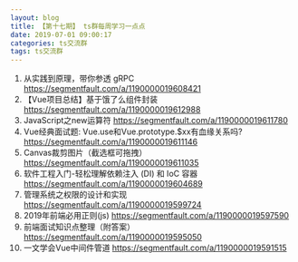 ```yaml
---
layout: blog
title: 【第十七期】 ts群每周学习一点点
date: 2019-07-01 09:00:17
categories: ts交流群
tags: ts交流群
---
```



1. 从实践到原理，带你参透 gRPC https://segmentfault.com/a/1190000019608421
2. 【Vue项目总结】基于饿了么组件封装 https://segmentfault.com/a/1190000019612988
3. JavaScript之new运算符 https://segmentfault.com/a/1190000019611780
4. Vue经典面试题: Vue.use和Vue.prototype.$xx有血缘关系吗? https://segmentfault.com/a/1190000019611146
5. Canvas裁剪图片（截选框可拖拽） https://segmentfault.com/a/1190000019611035
6. 软件工程入门-轻松理解依赖注入 (DI) 和 IoC 容器 https://segmentfault.com/a/1190000019604689
7. 管理系统之权限的设计和实现 https://segmentfault.com/a/1190000019599724
8. 2019年前端必用正则(js) https://segmentfault.com/a/1190000019597590
9. 前端面试知识点整理（附答案） https://segmentfault.com/a/1190000019595050 
10. 一文学会Vue中间件管道 https://segmentfault.com/a/1190000019591515